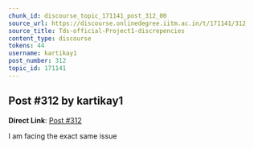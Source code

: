 ```yaml
---
chunk_id: discourse_topic_171141_post_312_00
source_url: https://discourse.onlinedegree.iitm.ac.in/t/171141/312
source_title: Tds-official-Project1-discrepencies
content_type: discourse
tokens: 44
username: kartikay1
post_number: 312
topic_id: 171141
---
```


## Post #312 by kartikay1

**Direct Link**: [Post #312](https://discourse.onlinedegree.iitm.ac.in/t/171141/312)

I am facing the exact same issue

